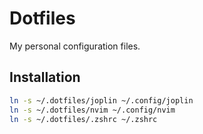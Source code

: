 # Dotfiles
My personal configuration files.

## Installation
```bash
ln -s ~/.dotfiles/joplin ~/.config/joplin
ln -s ~/.dotfiles/nvim ~/.config/nvim
ln -s ~/.dotfiles/.zshrc ~/.zshrc
```
